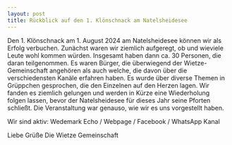 ```yaml
---
layout: post
title: Rückblick auf den 1. Klönschnack am Natelsheidesee
---
```

Den 1. Klönschnack am 1. August 2024 am Natelsheidesee können wir als Erfolg verbuchen. Zunächst waren wir ziemlich aufgeregt, ob und wieviele Leute wohl kommen würden. 
Insgesamt haben dann ca. 30 Personen, die daran teilgenommen. Es waren Bürger, die überwiegend der Wietze-Gemeinschaft angehören als auch welche, die davon über die verschiedensten Kanäle erfahren haben. Es wurde über diverse Themen in Grüppchen gesprochen, die den Einzelnen auf den Herzen lagen.
Wir fanden es ziemlich gelungen und werden in Kürze eine Wiederholung folgen lassen, bevor der Natelsheidesee für dieses Jahr seine Pforten schließt.
Die Veranstaltung war genauso, wie wir es uns vorgestellt haben.

Wir sind aktiv:
Wedemark Echo / Webpage / Facebook / WhatsApp Kanal

Liebe Grüße
Die Wietze Gemeinschaft